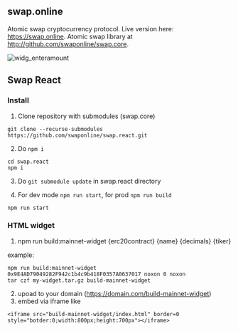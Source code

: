 ## swap.online

Atomic swap cryptocurrency protocol. Live version here: https://swap.online. Atomic swap library at http://github.com/swaponline/swap.core.

![widg_enteramount](https://user-images.githubusercontent.com/2914674/55753139-48666900-5a52-11e9-8814-4b38b0372529.gif)

## Swap  React

### Install

1) Clone repository with submodules (swap.core)
```
git clone --recurse-submodules https://github.com/swaponline/swap.react.git
```

2) Do `npm i` <br />
```
cd swap.react
npm i
```

3) Do `git submodule update` in swap.react directory

4) For dev mode `npm run start`, for prod `npm run build`

```
npm run start
```

### HTML widget
1. npm run build:mainnet-widget {erc20contract} {name} {decimals} {tiker}

example:
```
npm run build:mainnet-widget 0x9E4AD79049282F942c1b4c9b418F0357A0637017 noxon 0 noxon
tar czf my-widget.tar.gz build-mainnet-widget
```
2. upoad to your domain (https://domain.com/build-mainnet-widget)
3. embed via iframe like 
```
<iframe src="build-mainnet-widget/index.html" border=0 style="botder:0;width:800px;height:700px"></iframe>
```
 
```
